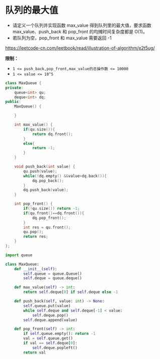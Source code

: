 # 队列的最大值

- 请定义一个队列并实现函数 max_value 得到队列里的最大值，要求函数 max_value、push_back 和 pop_front 的均摊时间复杂度都是 O(1)。
- 若队列为空，pop_front 和 max_value 需要返回 -1

https://leetcode-cn.com/leetbook/read/illustration-of-algorithm/e2t5ug/

**限制：**

- `1 <= push_back,pop_front,max_value的总操作数 <= 10000`
- `1 <= value <= 10^5`

```cpp
class MaxQueue {
private:
    queue<int> qu;
    deque<int> dq;
public:
    MaxQueue() {

    }

    int max_value() {
        if(qu.size()){
            return dq.front();
        }
        else{
            return -1;
        }
    }

    void push_back(int value) {
        qu.push(value);
        while(!dq.empty() &&value>dq.back()){
            dq.pop_back();
        }
        dq.push_back(value);
    }

    int pop_front() {
        if(!qu.size()) return -1;
        if(qu.front()==dq.front()){
            dq.pop_front();
        }
        int res = qu.front();
        qu.pop();
        return res;
    }
};
```

```python
import queue

class MaxQueue:
    def __init__(self):
        self.queue = queue.Queue()
        self.deque = queue.deque()

    def max_value(self) -> int:
        return self.deque[0] if self.deque else -1

    def push_back(self, value: int) -> None:
        self.queue.put(value)
        while self.deque and self.deque[-1] < value:
            self.deque.pop()
        self.deque.append(value)

    def pop_front(self) -> int:
        if self.queue.empty(): return -1
        val = self.queue.get()
        if val == self.deque[0]:
            self.deque.popleft()
        return val
```
